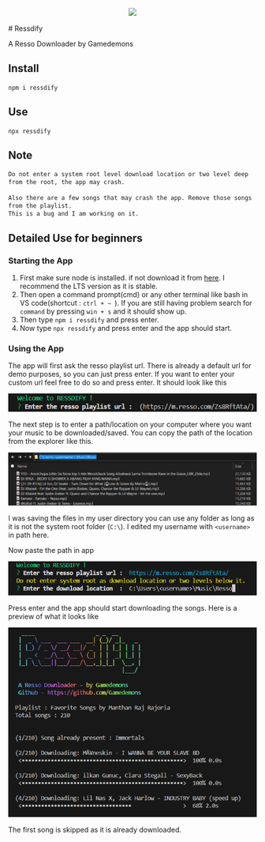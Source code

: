 <p align="center" width="100%">
    <img width="33%" src="https://raw.githubusercontent.com/Gamedemons/Ressdify/main/assets/Cjdowner-Cryptocurrency-Flat-Request-Network-REQ.ico">
</p>
# Ressdify

A Resso Downloader by Gamedemons

## Install
```
npm i ressdify
```

## Use
```
npx ressdify
```

## Note
```
Do not enter a system root level download location or two level deep from the root, the app may crash. 

Also there are a few songs that may crash the app. Remove those songs from the playlist.
This is a bug and I am working on it.
```

## Detailed Use for beginners
### Starting the App
1. First make sure node is installed. if not download it from [here](https://nodejs.org/en/download). I recommend the LTS version as it is stable.
2. Then open a command prompt(cmd) or any other terminal like bash in VS code(shortcut : `ctrl + ~ `). If you are still having problem search for `command` by pressing `win + s` and it should show up.
3. Then type `npm i ressdify` and press enter.
4. Now type `npx ressdify` and press enter and the app should start.
### Using the App
The app will first ask the resso playlist url. There is already a default url for demo purposes, so you can just press enter.
If you want to enter your custom url feel free to do so and press enter. It should look like this

![](./assets/step_1.png)

The next step is to enter a path/location on your computer where you want your music to be downloaded/saved. You can copy the path of the location from the explorer like this.

![](./assets/explorer_path.png)

I was saving the files in my user directory you can use any folder as long as it is not the system root folder (`C:\`). I edited my username with `<username>` in path here.

Now paste the path in app

![](./assets/step_2.png)

Press enter and the app should start downloading the songs.
Here is a preview of what it looks like

![](./assets/app_preview.png)

The first song is skipped as it is already downloaded.
